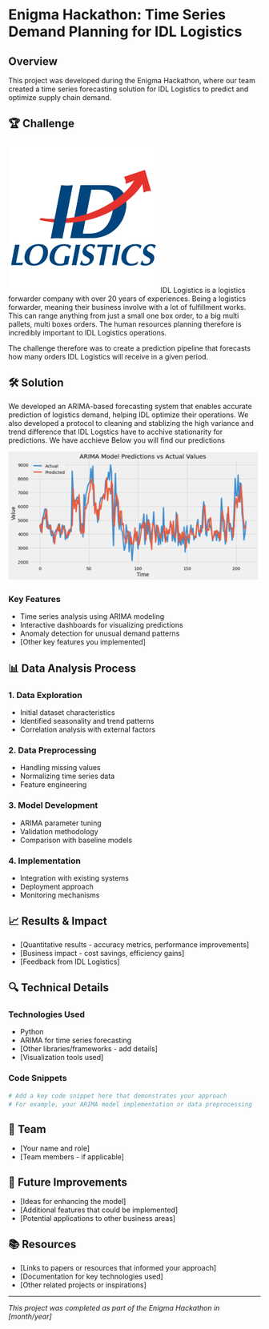 # Enigma Hackathon: Time Series Demand Planning for IDL Logistics

## Overview
This project was developed during the Enigma Hackathon, where our team created a time series forecasting solution for IDL Logistics to predict and optimize supply chain demand.

## 🏆 Challenge
<img src="IDL%20Logo.png" alt="IDL Logo" width="300">
IDL Logistics is a logistics forwarder company with over 20 years of experiences. Being a logistics forwarder, meaning their business involve with a lot of fulfillment works. This can range anything from just a small one box order, to a big multi pallets, multi boxes orders. The human resources planning therefore is incredibly important to IDL Logistics operations. 

The challenge therefore was to create a prediction pipeline that forecasts how many orders IDL Logistics will receive in a given period.

## 🛠️ Solution

We developed an ARIMA-based forecasting system that enables accurate prediction of logistics demand, helping IDL optimize their operations.
We also developed a protocol to cleaning and stablizing the high variance and trend difference that IDL Logstics have to acchive stationarity for predictions.
We have acchieve
Below you will find our predictions 

<img src="Final%20IDL%20predictions%20fit.png" alt="IDL predictions">

### Key Features
- Time series analysis using ARIMA modeling
- Interactive dashboards for visualizing predictions
- Anomaly detection for unusual demand patterns
- [Other key features you implemented]

## 📊 Data Analysis Process

### 1. Data Exploration
- Initial dataset characteristics
- Identified seasonality and trend patterns
- Correlation analysis with external factors

### 2. Data Preprocessing
- Handling missing values
- Normalizing time series data
- Feature engineering

### 3. Model Development
- ARIMA parameter tuning
- Validation methodology
- Comparison with baseline models

### 4. Implementation
- Integration with existing systems
- Deployment approach
- Monitoring mechanisms

## 📈 Results & Impact

- [Quantitative results - accuracy metrics, performance improvements]
- [Business impact - cost savings, efficiency gains]
- [Feedback from IDL Logistics]

## 🔍 Technical Details

### Technologies Used
- Python
- ARIMA for time series forecasting
- [Other libraries/frameworks - add details]
- [Visualization tools used]

### Code Snippets

```python
# Add a key code snippet here that demonstrates your approach
# For example, your ARIMA model implementation or data preprocessing
```

## 👥 Team

- [Your name and role]
- [Team members - if applicable]

## 🔮 Future Improvements

- [Ideas for enhancing the model]
- [Additional features that could be implemented]
- [Potential applications to other business areas]

## 📚 Resources

- [Links to papers or resources that informed your approach]
- [Documentation for key technologies used]
- [Other related projects or inspirations]

---

*This project was completed as part of the Enigma Hackathon in [month/year]*
